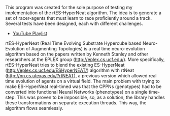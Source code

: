 This program was created for the sole purpose of testing my implementation of
the rtES-HyperNeat algorithm. The idea is to generate a set of racer-agents
that must learn to race proficiently around a track. Several tests have been
designed, each with different challenges.

- [YouTube Playlist](https://www.youtube.com/watch?v=JeXqbYXKqcs&list=PLrEmYrpTcDJb_RfwCpSnCPk1Cus310ehA)

rtES-HyperNeat (Real Time Evolving Substrate Hypercube based Neuro-Evolution of
Augmenting Topologies) is a real time neuro-evolution algorithm based on the
papers written by Kenneth Stanley and other researchers at the EPLEX group
(http://eplex.cs.ucf.edu/). More specifically, rtES-HyperNeat tries to blend the
existing ES-HyperNeat (http://eplex.cs.ucf.edu/ESHyperNEAT/) algorithm with
rtNeat (http://nn.cs.utexas.edu/?rtNEAT), a previous version which allowed real
time evolution of agents on a virtual field. The main problem with trying to
make ES-HyperNeat real-timed was that the CPPNs (genotypes) had to be converted
into functional Neural Networks (phenotypes) on a single time-step. This was
proven to be impossible, so, as a solution, the library handles these
transformations on separate execution threads. This way, the algorithm flows
seamlessly.